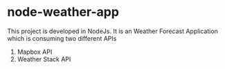 # node-weather-app
This project is developed in NodeJs. It is an Weather Forecast Application which is consuming two different APIs
1. Mapbox API
2. Weather Stack API
